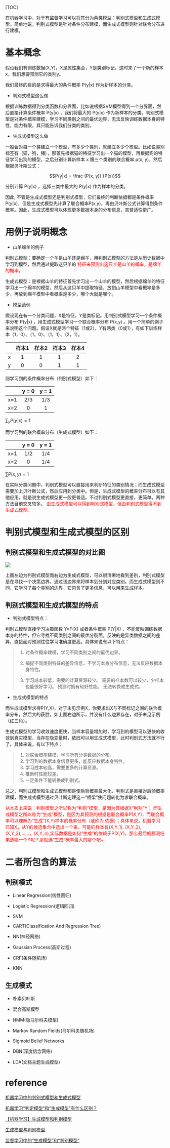 [TOC]

在机器学习中，对于有监督学习可以将其分为两类模型：判别式模型和生成式模型。简单地说，判别式模型是针对条件分布建模，而生成式模型则针对联合分布进行建模。

# 基本概念

假设我们有训练数据(X,Y)，X是属性集合，Y是类别标记。这时来了一个新的样本x，我们想要预测它的类别y。

我们最终的目的是求得最大的条件概率 P(y|x) 作为新样本的分类。

- 判别式模型这么做

根据训练数据得到分类函数和分界面，比如说根据SVM模型得到一个分界面，然后直接计算条件概率 P(y|x) ，我们将最大的 P(y|x) 作为新样本的分类。判别式模型是对条件概率建模，学习不同类别之间的最优边界，无法反映训练数据本身的特性，能力有限，其只能告诉我们分类的类别。

- 生成式模型这么做

一般会对每一个类建立一个模型，有多少个类别，就建立多少个模型。比如说类别标签有｛猫，狗，猪｝，那首先根据猫的特征学习出一个猫的模型，再根据狗的特征学习出狗的模型，之后分别计算新样本 x 跟三个类别的联合概率 p(x, y)，然后根据贝叶斯公式：

$$P(y|x) = \frac {P(x, y)} {P(x)}$$

分别计算 P(y|x) ，选择三类中最大的 P(y|x) 作为样本的分类。

因此, 
不管是生成式模型还是判别式模型，它们最终的判断依据都是条件概率P(y|x)，但是生成式模型先计算了联合概率P(x,y)，再由贝叶斯公式计算得到条件概率。因此，生成式模型可以体现更多数据本身的分布信息，其普适性更广。

# 用例子说明概念

- 山羊绵羊的例子

判别式模型：要确定一个羊是山羊还是绵羊，用判别式模型的方法是从历史数据中学习到模型，然后通过提取这只羊的 <font color=red>特征来预测出这只羊是山羊的概率，是绵羊的概率</font>。

生成式模型：是根据山羊的特征首先学习出一个山羊的模型，然后根据绵羊的特征学习出一个绵羊的模型，然后从这只羊中提取特征，放到山羊模型中看概率是多少，再放到绵羊模型中看概率是多少，哪个大就是哪个。

- 模型范例

假设现在有一个分类问题，X是特征，Y是类标记。用判别式模型学习一个条件概率分布 P(y|x) ，用生成式模型学习一个联合概率分布 P(x,y) 。用一个简单的例子来说明这个问题。假设X就是两个特征（1或2），Y有两类（0或1），有如下训练样本（1，0）、（1，0）、（1，1）、（2，1）。

|        | 样本1   | 样本2   | 样本3  | 样本4    |
| :-----:| :----: | :----: | :----: | :----:  |
| x      | 1      | 1       |   1   |    2    |
| y      | 0      | 0       |   1   |    1    |

则学习到的条件概率分布（判别式模型）如下：

|        | y = 0   | y = 1 |
| :-----:| :----:  | :----:|
| x=1    |   2/3   | 1/3   |
| x=2    |    0    | 1     |

$\sum_y P(y|x) = 1$

而学习到的联合概率分布（生成式模型）如下：

|        | y = 0   | y = 1 |
| :-----:| :----:  | :----:|
| x=1    |   1/2   | 1/4   |
| x=2    |    0    | 1/4   |

$\sum P(x, y) = 1$

在实际分类问题中，判别式模型可以直接用来判断特征的类别情况；而生成式模型需要加上贝叶斯公式，然后应用到分类中。但是，生成式模型的概率分布可以有其他应用，就是说生成式模型更一般更普适。不过判别式模型更直接，更简单。两种方法目前交叉较多。 <font color=red>由生成式模型可以得到判别式模型，但由判别式模型得不到生成式模型。</font>

# 判别式模型和生成式模型的区别

## 判别式模型和生成式模型的对比图

![](./img/generative_vs_discriminative.png)

上图左边为判别式模型而右边为生成式模型，可以很清晰地看到差别，判别式模型是在寻找一个决策边界，通过该边界来将样本划分到对应类别。而生成式模型则不同，它学习了每个类别的边界，它包含了更多信息，可以用来生成样本。

## 判别式模型和生成式模型的特点

- 判别式模型特点：

判别式模型直接学习决策函数 Y=F(X) 或者条件概率 P(Y|X) ，不能反映训练数据本身的特性，但它寻找不同类别之间的最优分裂面，反映的是异类数据之间的差异，直接面对预测往往学习准确度更高。具体来说有以下特点：

> 1. 对条件概率建模，学习不同类别之间的最优边界。
>
> 2. 捕捉不同类别特征的差异信息，不学习本身分布信息，无法反应数据本身特性。
>
> 3. 学习成本较低，需要的计算资源较少。
需要的样本数可以较少，少样本也能很好学习。
预测时拥有较好性能。
无法转换成生成式。

- 生成式模型的特点

而生成式模型求得P(Y,X)，对于未见示例X，你要求出X与不同标记之间的联合概率分布，然后大的获胜，如上图右边所示，并没有什么边界存在，对于未见示例（红三角）。

生成式模型的学习收敛速度更快，当样本容量增加时，学习到的模型可以更快的收敛到真实模型，当存在隐变量时，依旧可以用生成式模型，此时判别式方法就不行了。具体来说，有以下特点：

> 1. 对联合概率建模，学习所有分类数据的分布。
> 2. 学习到的数据本身信息更多，能反应数据本身特性。
> 3. 学习成本较高，需要更多的计算资源。
> 4. 推断时性能较差。
> 5. 一定条件下能转换成判别式。

总之，判别式模型和生成式模型都是使后验概率最大化，判别式是直接对后验概率建模，而生成式模型通过贝叶斯定理这一“桥梁”使问题转化为求联合概率。

<font color=red>
从本质上来说：判别模型之所以称为“判别”模型，是因为其根据X“判别”Y；
</font>

<font color=red>
而生成模型之所以称为“生成”模型，是因为其预测的根据是联合概率P(X,Y)，而联合概率可以理解为“生成”(X,Y)样本的概率分布（或称为 依据）；具体来说，机器学习已知X，从Y的候选集合中选出一个来，可能的样本有(X,Y_1), (X,Y_2), (X,Y_3),……，(X,Y_n),实际数据是如何“生成”的依赖于P(X,Y)，那么最后的预测结果选哪一个Y呢？那就选“生成”概率最大的那个吧~
</font>

# 二者所包含的算法

## 判别模式

- Linear Regression(线性回归)

- Logistic Regression(逻辑回归)

- SVM

- CART(Classification And Regression Tree)

- NN(神经网络)

- Gaussian Process(高斯过程)

- CRF(条件随机场)

- KNN

## 生成模式

- 朴素贝叶斯

- 混合高斯模型

- HMM(隐马尔科夫模型)

- Markov Random Fields(马尔科夫随机场)

- Sigmoid Belief Networks

- DBN(深度信念网络)

- LDA(文档主题生成模型)

# reference

[机器学习中的判别式模型和生成式模型](https://zhuanlan.zhihu.com/p/74586507)

[机器学习“判定模型”和“生成模型”有什么区别？](https://www.zhihu.com/question/20446337)

[【机器学习】生成模型和判别模型](https://blog.csdn.net/haolexiao/article/details/70217607)

[生成模型与判别模型](https://blog.csdn.net/zouxy09/article/details/8195017)

[监督学习中的“生成模型”和“判别模型”](https://blog.csdn.net/qq_21768483/article/details/79697446#)
